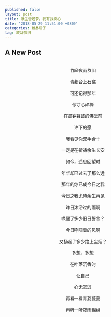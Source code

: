 ```yaml
---
published: false
layout: post
title: 浮生皆若梦，我有我痴心
date: '2018-05-29 11:51:00 +0800'
categories: 樵林后子
tag: 故辞依旧
---
```

## A New Post
<br>
<div style="text-align:center;">
竹廊夜雨依旧
<br><br>
青菱台上石龛
<br><br>
可还记得那年
<br><br>
你寸心如禅
<br><br>
在晨钟暮鼓的佛堂前
<br><br>
许下的愿
<br><br>
我看见你双手合十
<br><br>
一定是在祈祷余生长安
<br><br>
如今，遥思回望时
<br><br>
年华却已过去了那么远
<br><br>
那年的你已成今日之我
<br><br>
今日之我尤待余生再见
<br><br>
昨日沐浴过的雨啊
<br><br>
唤醒了多少旧日誓言？
<br><br>
今日呼啸着的风啊
<br><br>
又扬起了多少路上尘烟？
<br><br>
多想、多想
<br><br>
在叶落沉香时
<br><br>
让自己
<br><br>
心无怨愆
<br><br>
再看一看青菱蔓蔓
<br><br>
再听一听夜雨绵绵
</div>



